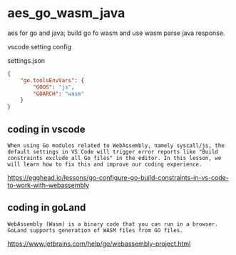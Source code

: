 # aes_go_wasm_java
aes for go and java; build go fo wasm and use wasm parse java response.


vscode setting config

settings.json
``` json
{
    "go.toolsEnvVars": {
        "GOOS": "js",
        "GOARCH": "wasm"
    }
}
```

## coding in vscode 
    When using Go modules related to WebAssembly, namely syscall/js, the default settings in VS Code will trigger error reports like "Build constraints exclude all Go files" in the editor. In this lesson, we will learn how to fix this and improve our coding experience.
https://egghead.io/lessons/go-configure-go-build-constraints-in-vs-code-to-work-with-webassembly


## coding in goLand
    WebAssembly (Wasm) is a binary code that you can run in a browser. GoLand supports generation of WASM files from GO files. 
 https://www.jetbrains.com/help/go/webassembly-project.html

